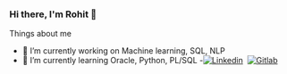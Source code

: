 ### Hi there, I'm Rohit 👋

Things about me
- 🔭 I’m currently working on Machine learning, SQL, NLP
- 🌱 I’m currently learning Oracle, Python, PL/SQL
-[![Linkedin](https://img.shields.io/badge/LinkedIn-0077B5?style=for-the-badge&logo=linkedin&logoColor=white)](https://www.linkedin.com/in/rohitshukla001/)&nbsp; <a href="https://gitlab.com/rohitshukla001/"> <img alt="Gitlab" src="https://img.shields.io/badge/GitLab-330F63?style=for-the-badge&logo=gitlab&logoColor=white"/>
</a>

